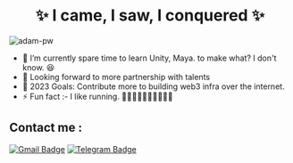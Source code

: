 <!--suppress HtmlDeprecatedAttribute -->

<h1 align="center">✨ I came, I saw, I conquered ✨</h1>

<p align="left"><img src="https://komarev.com/ghpvc/?username=millicare&label=Profile%20views&color=0e75b6&style=flat"
    alt="adam-pw" /></p>
  
- 🌱 I’m currently spare time to learn Unity, Maya. to make what? I don't know. 😆
- 🤝 Looking forward to more partnership with talents
- 🥅 2023 Goals: Contribute more to building web3 infra over the internet.
- ⚡ Fun fact :- I like running. 🏃‍♂🚶‍♂️🏃‍♂️🚶‍♂️🏃‍♂️

## Contact me : 
[![Gmail Badge](https://img.shields.io/badge/-lacosby.milli@gmail.com-blue?style=flat-roundedrectangle&logo=Gmail&logoColor=white&link=mailto:lacosby.milli@gmail.com)](lacosby.milli@gmail.com)
[![Telegram Badge](https://img.shields.io/badge/-millicare-blue?style=flat-roundedrectangle&logo=telegram&logoColor=white&link=https://t.me/millicare)](https://t.me/millicare)
